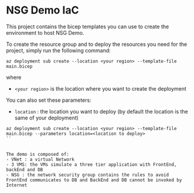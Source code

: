 # NSG Demo IaC

This project contains the bicep templates you can use to create the environment to host NSG Demo.

To create the resource group and to deploy the resources you need for the project, simply run the following command:

```
az deployment sub create --location <your region> --template-file main.bicep
```

where 
- `<your region>` is the location where you want to create the deployment


You can also set these parameters:

- `location` : the location you want to deploy (by default the location is the same of your deployment)

```
az deployment sub create --location <your region> --template-file main.bicep --parameters location=<location to deploy>
``


The demo is composed of:
- VNet : a virtual Network 
- 3 VMS: the VMs simulate a three tier application with FrontEnd, backEnd and DB
- NSG : the network security group contains the rules to avoid FrontEnd communicates to DB and BackEnd and DB cannot be invoked by Internet